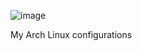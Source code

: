 ![image](https://user-images.githubusercontent.com/44321188/48270409-fddfb280-e407-11e8-8dff-9c8c8098c6b2.png)


My Arch Linux configurations
